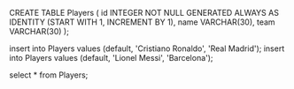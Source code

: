 CREATE TABLE Players (
    id INTEGER NOT NULL GENERATED ALWAYS AS IDENTITY (START WITH 1, INCREMENT BY 1),
    name VARCHAR(30),
    team VARCHAR(30)
);


insert into Players values (default, 'Cristiano Ronaldo', 'Real Madrid');
insert into Players values (default, 'Lionel Messi', 'Barcelona');

select * from Players;

